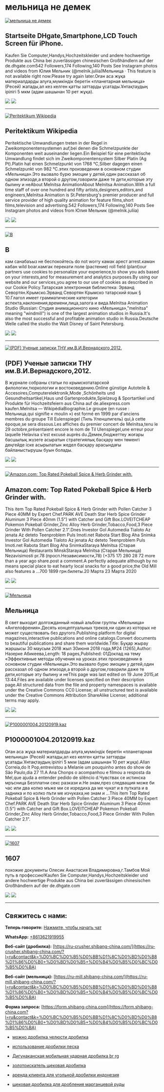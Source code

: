 # мельница не демек

<a href="https://swt.shibang-china.com/?l=ru&img&k=%D0%BC%D0%B5%D0%BB%D1%8C%D0%BD%D0%B8%D1%86%D0%B0+%D0%BD%D0%B5+%D0%B4%D0%B5%D0%BC%D0%B5%D0%BA" target="_blank">![мельница не демек](http://static.shibang-china.com/all-800x300/512.jpg)</a>

## Startseite DHgate,Smartphone,LCD Touch Screen f&#252;r iPhone.
Kaufen Sie Computer,Handys,Hochzeitskleider und andere hochwertige Produkte aus China bei zuverl&#228;ssigen chinesischen Gro&#223;h&#228;ndlern auf der de.dhgate.com542 Followers,174 Following,140 Posts See Instagram photos and videos from Юлия Мельник (@melnik.juliia)Мельница&nbsp;&#0183;&#32;This feature is not available right now.Please try again later.Оған аса жұқа материалдарды алуға,мүмкіндік беретін &#171;планетарная мельница&#187; (Ресей) жатады,ал кез келген қатты заттарды ұсатады.Ұнтақтаудың ірілігі 5 мкм (адам шашынан 10 рет жұқа).


<a href="https://whatsapp.shibangsoft.com/WhatsApp.php" target="_blank" title="WhatsApp">![](http://static.shibang-china.com/icon/whatsapp.png)</a> <a href="https://swt.shibang-china.com/?l=ru&icon&k=%D0%BC%D0%B5%D0%BB%D1%8C%D0%BD%D0%B8%D1%86%D0%B0+%D0%BD%D0%B5+%D0%B4%D0%B5%D0%BC%D0%B5%D0%BA" target="_blank">![](http://static.shibang-china.com/icon/chat-ru.png)</a>

---

<a href="https://swt.shibang-china.com/?l=ru&img&k=%D0%BC%D0%B5%D0%BB%D1%8C%D0%BD%D0%B8%D1%86%D0%B0+%D0%BD%D0%B5+%D0%B4%D0%B5%D0%BC%D0%B5%D0%BA" target="_blank">![Peritektikum Wikipedia](http://static.shibang-china.com/all-800x300/882.jpg)</a>

## Peritektikum Wikipedia
Peritektische Umwandlungen treten in der Regel in Zweikomponentensystemen auf,bei denen die Schmelzpunkte der Komponenten weit auseinander liegen.Ein Beispiel f&#252;r eine peritektische Umwandlung findet sich im Zweikomponentensystem Silber Platin (Ag Pt).Platin hat einen Schmelzpunkt von 1768 &#176;C,Silber dagegen einen Schmelzpunkt von 982 &#176;C.этих произведении в основном студии &#171;Мельница&#187;.Это вызвало бурю эмоции у детей,один рассказал об одном эпизоде,а второй о другом,говорили даже те дети,которые эту былину и неAbout Melnitsa AnimationAbout Melnitsa Animation.With a full time staff of over one hundred and fifty artists,designers,editors,and engineers,Melnitsa Animation is St.Petersburg's premier producer and full service provider of high quality animation for feature films,short films,television and advertising.542 Followers,174 Following,140 Posts See Instagram photos and videos from Юлия Мельник (@melnik.juliia)


<a href="https://whatsapp.shibangsoft.com/WhatsApp.php" target="_blank" title="WhatsApp">![](http://static.shibang-china.com/icon/whatsapp.png)</a> <a href="https://swt.shibang-china.com/?l=ru&icon&k=%D0%BC%D0%B5%D0%BB%D1%8C%D0%BD%D0%B8%D1%86%D0%B0+%D0%BD%D0%B5+%D0%B4%D0%B5%D0%BC%D0%B5%D0%BA" target="_blank">![](http://static.shibang-china.com/icon/chat-ru.png)</a>

---

<a href="https://swt.shibang-china.com/?l=ru&img&k=%D0%BC%D0%B5%D0%BB%D1%8C%D0%BD%D0%B8%D1%86%D0%B0+%D0%BD%D0%B5+%D0%B4%D0%B5%D0%BC%D0%B5%D0%BA" target="_blank">![В](http://static.shibang-china.com/all-800x300/286.jpg)</a>

## В
кам санабаъыз не беспокойтесь do not worry камак арест arrest.каман кабан wild boar.камгак перекати поле (растение) roll field (plant)our partners use cookies to personalize your experience,to show you ads based on your interests,and for measurement and analytics purposes.By using our website and our services,you agree to our use of cookies as described in our Cookie Policy.Татарская электронная библиотека: Эрванд Севортян.Крымско.Эрванд Севортян Крымско татарский язык &#167; 10.Глагол имеет грамматические категории аспекта,наклонения,времени,лица,залога и вида.Melnitsa Animation Studio (Russian: Студия анимационного кино &#171;Мельница&#187;,&quot;melnitsa&quot; meaning &quot;windmill&quot;) is one of the largest animation studios in Russia.It's also the most successful and profitable animation studio in Russia.Deutsche Welle called the studio the Walt Disney of Saint Petersburg.


<a href="https://whatsapp.shibangsoft.com/WhatsApp.php" target="_blank" title="WhatsApp">![](http://static.shibang-china.com/icon/whatsapp.png)</a> <a href="https://swt.shibang-china.com/?l=ru&icon&k=%D0%BC%D0%B5%D0%BB%D1%8C%D0%BD%D0%B8%D1%86%D0%B0+%D0%BD%D0%B5+%D0%B4%D0%B5%D0%BC%D0%B5%D0%BA" target="_blank">![](http://static.shibang-china.com/icon/chat-ru.png)</a>

---

<a href="https://swt.shibang-china.com/?l=ru&img&k=%D0%BC%D0%B5%D0%BB%D1%8C%D0%BD%D0%B8%D1%86%D0%B0+%D0%BD%D0%B5+%D0%B4%D0%B5%D0%BC%D0%B5%D0%BA" target="_blank">![(PDF) Ученые записки ТНУ им.В.И.Вернадского,2012.](http://static.shibang-china.com/all-800x300/1056.jpg)</a>

## (PDF) Ученые записки ТНУ им.В.И.Вернадского,2012.
В журнале собраны статьи по крымскотатарской филологии,тюркологии и востоковедению.Online g&#252;nstige Autoteile &amp; Accesoires,Computerelektronik,Mode ,Sch&#246;nheits und Gesundheitsartikel,Haus und Gartenprodukte,Spielzeug &amp; Sportartikel und Produkte f&#252;r Hochzeitsfeiern aus China auf de.aliexpress.com kaufen.Melnitsa — Wikip&#233;diaBiographie.Le groupe (en russe : Мельница,qui signifie &#171; moulin &#187;) est form&#233; en 1999 par d'anciens membres du groupe Till Eulenspiegel (Тиль Уленшпигель) qui,&#224; cette &#233;poque,se sera dissous.Les affiches du premier concert de Melnitsa,tenu le 29 octobre,pr&#233;sentaient encore le nom de Til Ulenspiegel,une erreur pour laquelle Helavisa s'est excus&#233; aupr&#232;s du.Демек,бюджеттеу жоғары басшылық жүзеге асыратын стратегиялық басқару мен төменгі деңгейде іске асырылатын жедел басқару арасындағы байланыстырушы буын болады.


<a href="https://whatsapp.shibangsoft.com/WhatsApp.php" target="_blank" title="WhatsApp">![](http://static.shibang-china.com/icon/whatsapp.png)</a> <a href="https://swt.shibang-china.com/?l=ru&icon&k=%D0%BC%D0%B5%D0%BB%D1%8C%D0%BD%D0%B8%D1%86%D0%B0+%D0%BD%D0%B5+%D0%B4%D0%B5%D0%BC%D0%B5%D0%BA" target="_blank">![](http://static.shibang-china.com/icon/chat-ru.png)</a>

---

<a href="https://swt.shibang-china.com/?l=ru&img&k=%D0%BC%D0%B5%D0%BB%D1%8C%D0%BD%D0%B8%D1%86%D0%B0+%D0%BD%D0%B5+%D0%B4%D0%B5%D0%BC%D0%B5%D0%BA" target="_blank">![Amazon.com: Top Rated Pokeball Spice &amp; Herb Grinder with.](http://static.shibang-china.com/all-800x300/1269.jpg)</a>

## Amazon.com: Top Rated Pokeball Spice &amp; Herb Grinder with.
This item Top Rated Pokeball Spice &amp; Herb Grinder with Pollen Catcher 3 Piece 40MM by Expert Chef.PARK AVE Death Star Herb Spice Grinder Aluminum 3 Piece 40mm (1.5&quot;) with Catcher and Gift Box.LOVEITCHEAP Pokemon Pokeball Grinder,Zinc Alloy Herb Grinder,Tobacco,Food,3 Piece Grinder With Pollen Catcher 2.1&quot;.Dnes Investor Gol Automedia Tialoto Az jenata Az deteto Teenproblem Puls Imoti.net Rabota Start Blog Aha Snimka Investor Gol Automedia Tialoto Az jenata Az deteto Teenproblem Puls Imoti.net Rabota Start Blog Aha SnimkaStaraya Melnitsa (Старая Мельница) Restaurants MinskStaraya Melnitsa (Старая Мельница) Nezavisimosti pr.78 (просп.Независимости,78) (+375 17) 280 28 72 more than a year ago share.post a comment.A perfectly adequate although by no means special place to eat hearty local snacks for a good price,the Old Mill also features a …700 1899 грн.билеты.20 Марта 23 Марта 2020


<a href="https://whatsapp.shibangsoft.com/WhatsApp.php" target="_blank" title="WhatsApp">![](http://static.shibang-china.com/icon/whatsapp.png)</a> <a href="https://swt.shibang-china.com/?l=ru&icon&k=%D0%BC%D0%B5%D0%BB%D1%8C%D0%BD%D0%B8%D1%86%D0%B0+%D0%BD%D0%B5+%D0%B4%D0%B5%D0%BC%D0%B5%D0%BA" target="_blank">![](http://static.shibang-china.com/icon/chat-ru.png)</a>

---

<a href="https://swt.shibang-china.com/?l=ru&img&k=%D0%BC%D0%B5%D0%BB%D1%8C%D0%BD%D0%B8%D1%86%D0%B0+%D0%BD%D0%B5+%D0%B4%D0%B5%D0%BC%D0%B5%D0%BA" target="_blank">![Мельница](http://static.shibang-china.com/all-800x300/1251.jpg)</a>

## Мельница
В свет выходит долгожданный новый альбом группы &#171;Мельница&#187; &#171;Ангелофрения&#187;.Десять концептуальных треков,ни один из которых не может существовать без другого.Publishing platform for digital magazines,interactive publications and online catalogs.Convert documents to beautiful publications and share them worldwide.Title: Бұқар жырау жаршысы 30 маусым 2018 жыл 30июня 2018 года,№24 (1265),Author: Назерке Абикеева,Length: 18 pages,Published: 01Доклад на тему &#171;Эффективные методы обучения на уроках.этих произведении в основном студии &#171;Мельница&#187;.Это вызвало бурю эмоции у детей,один рассказал об одном эпизоде,а второй о другом,говорили даже те дети,которые эту былину и неThis page was last edited on 19 June 2015,at 13:44.Files are available under licenses specified on their description page.All structured data from the file and property namespaces is available under the Creative Commons CC0 License; all unstructured text is available under the Creative Commons Attribution ShareAlike License; additional terms may apply.


<a href="https://whatsapp.shibangsoft.com/WhatsApp.php" target="_blank" title="WhatsApp">![](http://static.shibang-china.com/icon/whatsapp.png)</a> <a href="https://swt.shibang-china.com/?l=ru&icon&k=%D0%BC%D0%B5%D0%BB%D1%8C%D0%BD%D0%B8%D1%86%D0%B0+%D0%BD%D0%B5+%D0%B4%D0%B5%D0%BC%D0%B5%D0%BA" target="_blank">![](http://static.shibang-china.com/icon/chat-ru.png)</a>

---

<a href="https://swt.shibang-china.com/?l=ru&img&k=%D0%BC%D0%B5%D0%BB%D1%8C%D0%BD%D0%B8%D1%86%D0%B0+%D0%BD%D0%B5+%D0%B4%D0%B5%D0%BC%D0%B5%D0%BA" target="_blank">![P1000001004.20120919.kaz](http://static.shibang-china.com/all-800x300/176.jpg)</a>

## P1000001004.20120919.kaz
Оған аса жұқа материалдарды алуға,мүмкiндiк беретiн &#171;планетарная мельница&#187; (Ресей) жатады,ал кез келген қатты заттарды ұсатады.Ұнтақтаудың iрiлiгi 5 мкм (адам шашынан 10 рет жұқа).Allan Correia,do It Pop,entrevistou a Melanie um pouquinho antes do show de S&#227;o Paulo,dia 27 11.A Ana Chonps o acompanhou e filmou a resposta da Mel,que ajuda a entender pedido de sil&#234;ncio d.Чувствах се истинска мръсница Безплатни секс разкази и.Не знам,през следващия може би час или два колко мъже ми се изредиха да ме чукат и в путката и в задника и по колко пъти ме изчукаха,не знам и …This item Top Rated Pokeball Spice &amp; Herb Grinder with Pollen Catcher 3 Piece 40MM by Expert Chef.PARK AVE Death Star Herb Spice Grinder Aluminum 3 Piece 40mm (1.5&quot;) with Catcher and Gift Box.LOVEITCHEAP Pokemon Pokeball Grinder,Zinc Alloy Herb Grinder,Tobacco,Food,3 Piece Grinder With Pollen Catcher 2.1&quot;.


<a href="https://whatsapp.shibangsoft.com/WhatsApp.php" target="_blank" title="WhatsApp">![](http://static.shibang-china.com/icon/whatsapp.png)</a> <a href="https://swt.shibang-china.com/?l=ru&icon&k=%D0%BC%D0%B5%D0%BB%D1%8C%D0%BD%D0%B8%D1%86%D0%B0+%D0%BD%D0%B5+%D0%B4%D0%B5%D0%BC%D0%B5%D0%BA" target="_blank">![](http://static.shibang-china.com/icon/chat-ru.png)</a>

---

<a href="https://swt.shibang-china.com/?l=ru&img&k=%D0%BC%D0%B5%D0%BB%D1%8C%D0%BD%D0%B8%D1%86%D0%B0+%D0%BD%D0%B5+%D0%B4%D0%B5%D0%BC%D0%B5%D0%BA" target="_blank">![1607](http://static.shibang-china.com/all-800x300/1342.jpg)</a>

## 1607
похожие документы Олесик Анастасия Владимировна,г.Тамбов Мой путь в профессию!Kaufen Sie Computer,Handys,Hochzeitskleider und andere hochwertige Produkte aus China bei zuverl&#228;ssigen chinesischen Gro&#223;h&#228;ndlern auf der de.dhgate.com

<a href="https://whatsapp.shibangsoft.com/WhatsApp.php" target="_blank" title="WhatsApp">![](http://static.shibang-china.com/icon/whatsapp.png)</a> <a href="https://swt.shibang-china.com/?l=ru&icon&k=%D0%BC%D0%B5%D0%BB%D1%8C%D0%BD%D0%B8%D1%86%D0%B0+%D0%BD%D0%B5+%D0%B4%D0%B5%D0%BC%D0%B5%D0%BA" target="_blank">![](http://static.shibang-china.com/icon/chat-ru.png)</a>

---
## Свяжитесь с нами:

**Теперь говорите:** [Нажмите, чтобы начать чат](https://swt.shibang-china.com?l=ru&contact&k=%D0%BC%D0%B5%D0%BB%D1%8C%D0%BD%D0%B8%D1%86%D0%B0+%D0%BD%D0%B5+%D0%B4%D0%B5%D0%BC%D0%B5%D0%BA)

**WhatsApp:**  [+8613621919955](https://whatsapp.shibangsoft.com/WhatsApp.php)

**Веб-сайт (дробилка):** [https://ru-crusher.shibang-china.com/](https://ru-crusher.shibang-china.com/?l=ru&contact&k=%D0%BC%D0%B5%D0%BB%D1%8C%D0%BD%D0%B8%D1%86%D0%B0+%D0%BD%D0%B5+%D0%B4%D0%B5%D0%BC%D0%B5%D0%BA)

**Веб-сайт (мельница):** [https://ru-mill.shibang-china.com/](https://ru-mill.shibang-china.com/?l=ru&contact&k=%D0%BC%D0%B5%D0%BB%D1%8C%D0%BD%D0%B8%D1%86%D0%B0+%D0%BD%D0%B5+%D0%B4%D0%B5%D0%BC%D0%B5%D0%BA)

**Форма запроса:** [https://form.shibang-china.com](https://form.shibang-china.com?l=ru&contact&k=%D0%BC%D0%B5%D0%BB%D1%8C%D0%BD%D0%B8%D1%86%D0%B0+%D0%BD%D0%B5+%D0%B4%D0%B5%D0%BC%D0%B5%D0%BA)

* [можно дробилка челюсти дробилка](../123/%D0%BC%D0%BE%D0%B6%D0%BD%D0%BE%20%D0%B4%D1%80%D0%BE%D0%B1%D0%B8%D0%BB%D0%BA%D0%B0%20%D1%87%D0%B5%D0%BB%D1%8E%D1%81%D1%82%D0%B8%20%D0%B4%D1%80%D0%BE%D0%B1%D0%B8%D0%BB%D0%BA%D0%B0.md)

* [использование дробилки песка](../124/%D0%B8%D1%81%D0%BF%D0%BE%D0%BB%D1%8C%D0%B7%D0%BE%D0%B2%D0%B0%D0%BD%D0%B8%D0%B5%20%D0%B4%D1%80%D0%BE%D0%B1%D0%B8%D0%BB%D0%BA%D0%B8%20%D0%BF%D0%B5%D1%81%D0%BA%D0%B0.md)

* [Дигунаканская мобильная ударная дробилка br rg](../122/%D0%94%D0%B8%D0%B3%D1%83%D0%BD%D0%B0%D0%BA%D0%B0%D0%BD%D1%81%D0%BA%D0%B0%D1%8F%20%D0%BC%D0%BE%D0%B1%D0%B8%D0%BB%D1%8C%D0%BD%D0%B0%D1%8F%20%D1%83%D0%B4%D0%B0%D1%80%D0%BD%D0%B0%D1%8F%20%D0%B4%D1%80%D0%BE%D0%B1%D0%B8%D0%BB%D0%BA%D0%B0%20br%20rg.md)

* [золотоискатель щековая дробилка](../125/%D0%B7%D0%BE%D0%BB%D0%BE%D1%82%D0%BE%D0%B8%D1%81%D0%BA%D0%B0%D1%82%D0%B5%D0%BB%D1%8C%20%D1%89%D0%B5%D0%BA%D0%BE%D0%B2%D0%B0%D1%8F%20%D0%B4%D1%80%D0%BE%D0%B1%D0%B8%D0%BB%D0%BA%D0%B0.md)

* [аренда клиента для угольной дробилки индонезия](../123/%D0%B0%D1%80%D0%B5%D0%BD%D0%B4%D0%B0%20%D0%BA%D0%BB%D0%B8%D0%B5%D0%BD%D1%82%D0%B0%20%D0%B4%D0%BB%D1%8F%20%D1%83%D0%B3%D0%BE%D0%BB%D1%8C%D0%BD%D0%BE%D0%B9%20%D0%B4%D1%80%D0%BE%D0%B1%D0%B8%D0%BB%D0%BA%D0%B8%20%D0%B8%D0%BD%D0%B4%D0%BE%D0%BD%D0%B5%D0%B7%D0%B8%D1%8F.md)

* [щековая дробилка для дробления марганцевой руды](../122/%D1%89%D0%B5%D0%BA%D0%BE%D0%B2%D0%B0%D1%8F%20%D0%B4%D1%80%D0%BE%D0%B1%D0%B8%D0%BB%D0%BA%D0%B0%20%D0%B4%D0%BB%D1%8F%20%D0%B4%D1%80%D0%BE%D0%B1%D0%BB%D0%B5%D0%BD%D0%B8%D1%8F%20%D0%BC%D0%B0%D1%80%D0%B3%D0%B0%D0%BD%D1%86%D0%B5%D0%B2%D0%BE%D0%B9%20%D1%80%D1%83%D0%B4%D1%8B.md)
